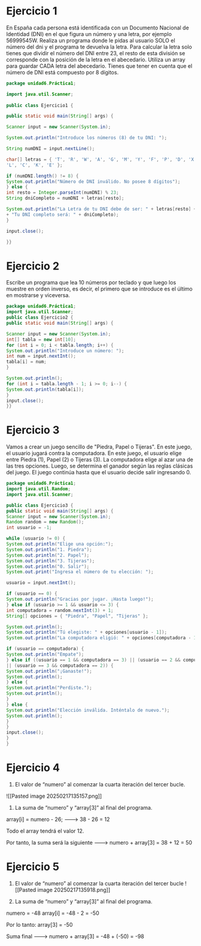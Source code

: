 # Ejercicio 1


En España cada persona está identificada con un Documento Nacional de Identidad (DNI) en el que figura un número y una letra, por ejemplo 56999545W. Realiza un programa donde le pidas al usuario SOLO el número del dni y el programa te devuelva la letra. Para calcular la letra solo tienes que dividir el número del DNI entre 23, el resto de esta división se corresponde con la posición de la letra en el abecedario. Utiliza un array para guardar CADA letra del abecedario. Tienes que tener en cuenta que el número de DNI está compuesto por 8 dígitos.

```java
package unidad6.Práctica1;

import java.util.Scanner;
  
public class Ejercicio1 {

public static void main(String[] args) {

Scanner input = new Scanner(System.in);

System.out.println("Introduce los números (8) de tu DNI: ");

String numDNI = input.nextLine();

char[] letras = { 'T', 'R', 'W', 'A', 'G', 'M', 'Y', 'F', 'P', 'D', 'X', 'B', 'N', 'J', 'Z', 'S', 'Q', 'V', 'H',
'L', 'C', 'K', 'E' };

if (numDNI.length() != 8) {
System.out.println("Número de DNI inválido. No posee 8 dígitos");
} else {
int resto = Integer.parseInt(numDNI) % 23;
String dniCompleto = numDNI + letras[resto];

System.out.println("La Letra de tu DNI debe de ser: " + letras[resto] + ". " 
+ "Tu DNI completo será: " + dniCompleto);
}

input.close();

}}
```

# Ejercicio 2

Escribe un programa que lea 10 números por teclado y que luego los muestre en orden inverso, es decir, el primero que se introduce es el último en mostrarse y viceversa.

```java
package unidad6.Práctica1;
import java.util.Scanner;
public class Ejercicio2 {
public static void main(String[] args) {

Scanner input = new Scanner(System.in);
int[] tabla = new int[10];
for (int i = 0; i < tabla.length; i++) {
System.out.println("Introduce un número: ");
int num = input.nextInt();
tabla[i] = num;
}

System.out.println();
for (int i = tabla.length - 1; i >= 0; i--) {
System.out.println(tabla[i]);
}
input.close();
}}
```

# Ejercicio 3

Vamos a crear un juego sencillo de "Piedra, Papel o Tijeras". En este juego, el usuario jugará contra la computadora. En este juego, el usuario elige entre Piedra (1), Papel (2) o Tijeras (3). La computadora elige al azar una de las tres opciones. Luego, se determina el ganador según las reglas clásicas del juego. El juego continúa hasta que el usuario decide salir ingresando 0.

```java
package unidad6.Práctica1;
import java.util.Random;
import java.util.Scanner;

public class Ejercicio3 {
public static void main(String[] args) {
Scanner input = new Scanner(System.in);
Random random = new Random();
int usuario = -1;  

while (usuario != 0) {
System.out.println("Elige una opción:");
System.out.println("1. Piedra");
System.out.println("2. Papel");
System.out.println("3. Tijeras");
System.out.println("0. Salir");
System.out.print("Ingresa el número de tu elección: ");

usuario = input.nextInt();

if (usuario == 0) {
System.out.println("Gracias por jugar. ¡Hasta luego!");
} else if (usuario >= 1 && usuario <= 3) {
int computadora = random.nextInt(3) + 1;
String[] opciones = { "Piedra", "Papel", "Tijeras" };

System.out.println();
System.out.println("Tú elegiste: " + opciones[usuario - 1]);
System.out.println("La computadora eligió: " + opciones[computadora - 1]);

if (usuario == computadora) {
System.out.println("Empate");
} else if ((usuario == 1 && computadora == 3) || (usuario == 2 && computadora == 1)
|| (usuario == 3 && computadora == 2)) {
System.out.println("¡Ganaste!");
System.out.println();
} else {
System.out.println("Perdiste.");
System.out.println();
}
} else {
System.out.println("Elección inválida. Inténtalo de nuevo.");
System.out.println();
}
}
input.close();
}
}
```

# Ejercicio 4
1. El valor de “numero” al comenzar la cuarta iteración del tercer bucle.

![[Pasted image 20250217135157.png]]

1. La suma de “numero” y “array[3]” al final del programa.

array[i] = numero - 26; --->  38 - 26 = 12 

Todo el array tendrá el valor 12.

Por tanto, la suma será la siguiente ---> numero + array[3] = 38 + 12 = 50 

# Ejercicio 5

1. El valor de “numero” al comenzar la cuarta iteración del tercer bucle
![[Pasted image 20250217135918.png]]

1. La suma de “numero” y “array[3]” al final del programa.

numero = -48
array[i] = -48 - 2 = -50

Por lo tanto:
array[3] = -50

Suma final ---> numero + array[3] = -48 + (-50) = -98
